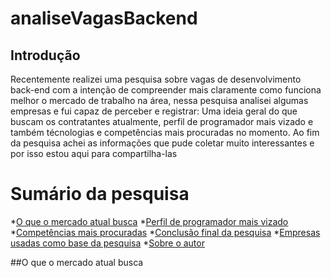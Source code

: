 <h1 allign= "center"> analiseVagasBackend </h1>

## Introdução
<p allign="center"> Recentemente realizei uma pesquisa sobre vagas de desenvolvimento back-end com a intenção de compreender mais claramente como funciona melhor o mercado de trabalho na área, nessa pesquisa analisei algumas empresas e fui capaz de perceber e registrar: Uma ideia geral do que buscam os contratantes atualmente, perfil de programador mais vizado e também técnologias e competências mais procuradas no momento. Ao fim da pesquisa achei as informações que pude coletar muito interessantes e por isso estou aqui para compartilha-las</p>

Sumário da pesquisa
===================
*[O que o mercado atual busca](#mercadoAtual)
*[Perfil de programador mais vizado](#perfilProgramadores)
*[Competências mais procuradas](#competencias)
*[Conclusão final da pesquisa](#conclusao)
*[Empresas usadas como base da pesquisa](#empresas)
*[Sobre o autor](#sobreAutor)

##O que o mercado atual busca
